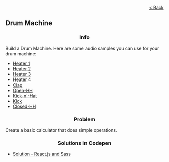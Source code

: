 <p align="right">
  <a href="../home.md">< Back</a>
</p>

<h2>Drum Machine</h2>

<h3 align="center">Info</h3>

<p>Build a Drum Machine. Here are some audio samples you can use for your drum machine:</p>

- [Heater 1](https://s3.amazonaws.com/freecodecamp/drums/Heater-1.mp3)
- [Heater 2](https://s3.amazonaws.com/freecodecamp/drums/Heater-2.mp3)
- [Heater 3](https://s3.amazonaws.com/freecodecamp/drums/Heater-3.mp3)
- [Heater 4](https://s3.amazonaws.com/freecodecamp/drums/Heater-4.mp3)
- [Clap](https://s3.amazonaws.com/freecodecamp/drums/Heater-6.mp3)
- [Open-HH](https://s3.amazonaws.com/freecodecamp/drums/Dsc_Oh.mp3)
- [Kick-n'-Hat](https://s3.amazonaws.com/freecodecamp/drums/Kick_n_Hat.mp3)
- [Kick](https://s3.amazonaws.com/freecodecamp/drums/RP4_KICK_1.mp3)
- [Closed-HH](https://s3.amazonaws.com/freecodecamp/drums/Cev_H2.mp3)

<h3 align="center">Problem</h3>

<p>Create a basic calculator that does simple operations.</p>

<h3 align="center">Solutions in Codepen</h3>

- [Solution - React.js and Sass](https://codepen.io/wesleydmscn/full/zYjQpor)